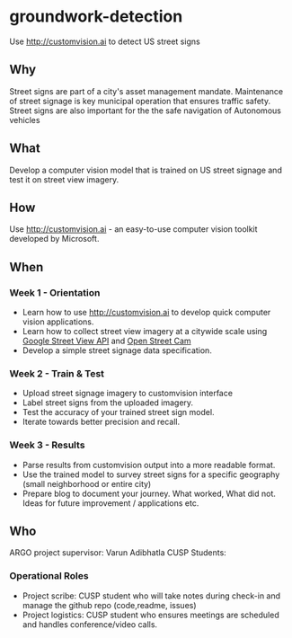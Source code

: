 # groundwork-detection
Use http://customvision.ai to detect US street signs

## Why
Street signs are part of a city's asset management mandate. Maintenance of street signage is key municipal operation that ensures traffic safety. Street signs are also important for the the safe navigation of Autonomous vehicles

## What
Develop a computer vision model that is trained on US street signage and test it on street view imagery.

## How
Use http://customvision.ai - an easy-to-use computer vision toolkit developed by Microsoft.

## When
### Week 1 - Orientation
- Learn how to use http://customvision.ai to develop quick computer vision applications.
- Learn how to collect street view imagery at a citywide scale using [Google Street View API](https://developers.google.com/maps/documentation/streetview/intro) and [Open Street Cam](https://github.com/Streets-Data-Collaborative/osc-tools)
- Develop a simple street signage data specification.

### Week 2 - Train & Test
- Upload street signage imagery to customvision interface
- Label street signs from the uploaded imagery.
- Test the accuracy of your trained street sign model.
- Iterate towards better precision and recall.

### Week 3 - Results
- Parse results from customvision output into a more readable format.
- Use the trained model to survey street signs for a specific geography (small neighborhood or entire city)
- Prepare blog to document your journey. What worked, What did not. Ideas for future improvement / applications etc.

## Who
ARGO project supervisor: Varun Adibhatla
CUSP Students: 

### Operational Roles 
- Project scribe: CUSP student who will take notes during check-in and manage the github repo (code,readme, issues)
- Project logistics: CUSP student who ensures meetings are scheduled and handles conference/video calls.
